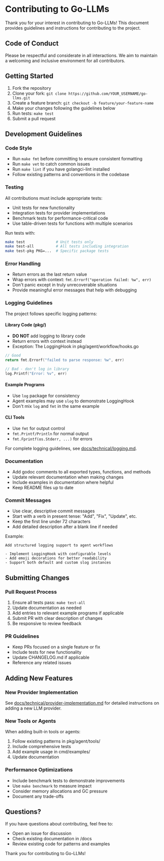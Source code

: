 # Contributing to Go-LLMs

Thank you for your interest in contributing to Go-LLMs! This document provides guidelines and instructions for contributing to the project.

## Code of Conduct

Please be respectful and considerate in all interactions. We aim to maintain a welcoming and inclusive environment for all contributors.

## Getting Started

1. Fork the repository
2. Clone your fork: `git clone https://github.com/YOUR_USERNAME/go-llms.git`
3. Create a feature branch: `git checkout -b feature/your-feature-name`
4. Make your changes following the guidelines below
5. Run tests: `make test`
6. Submit a pull request

## Development Guidelines

### Code Style

- Run `make fmt` before committing to ensure consistent formatting
- Run `make vet` to catch common issues
- Run `make lint` if you have golangci-lint installed
- Follow existing patterns and conventions in the codebase

### Testing

All contributions must include appropriate tests:

- Unit tests for new functionality
- Integration tests for provider implementations
- Benchmark tests for performance-critical code
- Use table-driven tests for functions with multiple scenarios

Run tests with:
```bash
make test              # Unit tests only
make test-all          # All tests including integration
make test-pkg PKG=...  # Specific package tests
```

### Error Handling

- Return errors as the last return value
- Wrap errors with context: `fmt.Errorf("operation failed: %w", err)`
- Don't panic except in truly unrecoverable situations
- Provide meaningful error messages that help with debugging

### Logging Guidelines

The project follows specific logging patterns:

#### Library Code (pkg/)
- **DO NOT** add logging to library code
- Return errors with context instead
- Exception: The LoggingHook in pkg/agent/workflow/hooks.go

```go
// Good
return fmt.Errorf("failed to parse response: %w", err)

// Bad - don't log in library
log.Printf("Error: %v", err)
```

#### Example Programs
- Use `log` package for consistency
- Agent examples may use `slog` to demonstrate LoggingHook
- Don't mix `log` and `fmt` in the same example

#### CLI Tools
- Use `fmt` for output control
- `fmt.Printf/Println` for normal output  
- `fmt.Fprintf(os.Stderr, ...)` for errors

For complete logging guidelines, see [docs/technical/logging.md](docs/technical/logging.md).

### Documentation

- Add godoc comments to all exported types, functions, and methods
- Update relevant documentation when making changes
- Include examples in documentation where helpful
- Keep README files up to date

### Commit Messages

- Use clear, descriptive commit messages
- Start with a verb in present tense: "Add", "Fix", "Update", etc.
- Keep the first line under 72 characters
- Add detailed description after a blank line if needed

Example:
```
Add structured logging support to agent workflows

- Implement LoggingHook with configurable levels
- Add emoji decorations for better readability
- Support both default and custom slog instances
```

## Submitting Changes

### Pull Request Process

1. Ensure all tests pass: `make test-all`
2. Update documentation as needed
3. Add entries to relevant example programs if applicable
4. Submit PR with clear description of changes
5. Be responsive to review feedback

### PR Guidelines

- Keep PRs focused on a single feature or fix
- Include tests for new functionality
- Update CHANGELOG.md if applicable
- Reference any related issues

## Adding New Features

### New Provider Implementation

See [docs/technical/provider-implementation.md](docs/technical/provider-implementation.md) for detailed instructions on adding a new LLM provider.

### New Tools or Agents

When adding built-in tools or agents:

1. Follow existing patterns in pkg/agent/tools/
2. Include comprehensive tests
3. Add example usage in cmd/examples/
4. Update documentation

### Performance Optimizations

- Include benchmark tests to demonstrate improvements
- Use `make benchmark` to measure impact
- Consider memory allocations and GC pressure
- Document any trade-offs

## Questions?

If you have questions about contributing, feel free to:

- Open an issue for discussion
- Check existing documentation in /docs
- Review existing code for patterns and examples

Thank you for contributing to Go-LLMs!